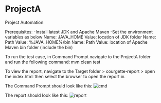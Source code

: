 # ProjectA
Project Automation

Prerequisites:
-Install latest JDK and Apache Maven 
-Set the environment variables as below
 Name: JAVA_HOME Value: location of JDK folder
 Name: Path Value: %JAVA_HOME%\bin
 Name: Path Value: location of Apache Maven bin folder (include the bin)


To run the test case, in Command Prompt navigate to the ProjectA folder and run the following command: mvn clean test 

To view the report, navigate to the Target folder > courgette-report > open the index.html then select the browser to open the report in. 

The Command Prompt should look like this:
![cmd](https://user-images.githubusercontent.com/38597026/109442469-59ce0b00-7a06-11eb-9b91-36edede29de5.PNG)

The report should look like this: 
![report](https://user-images.githubusercontent.com/38597026/109442429-3b680f80-7a06-11eb-94c9-96ff6795ec69.PNG) 
